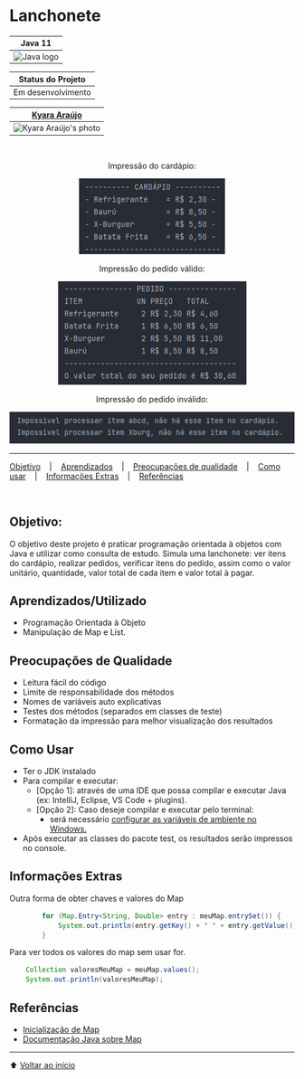 # Lanchonete

<div align="center">

 
|                           Java 11                             |
|                            :---:                              |
| <img alt="Java logo" width="40" java="./images/java-logo.png"> |  

| Status do Projeto  | 
|        :---:       | 
| Em desenvolvimento | 

|                    [Kyara Araújo](https://github.com/kyaraaraujo)                     |
|                                     :---:                                             |
| <img java="https://github.com/kyaraaraujo.png" width="80" alt="Kyara Araújo's photo"/> |  

<br>


Impressão do cardápio:

<img src="./images/cardapio.png" alt="screenshot da impressão do cardápio." />

Impressão do pedido válido:

<img src="./images/pedido-valido.png" alt="screenshot da impressão do pedido válido" />

Impressão do pedido inválido:

<img src="./images/pedido-invalido.png" alt="screenshot da impressão do pedido inválido" />

</div>


---

[Objetivo](#objetivo) &nbsp;&nbsp; | &nbsp;&nbsp;
[Aprendizados](#aprendizados) &nbsp;&nbsp; | &nbsp;&nbsp;
[Preocupações de qualidade](#preocupações-de-qualidade) &nbsp;&nbsp; | &nbsp;&nbsp;
[Como usar](#como-usar) &nbsp;&nbsp; | &nbsp;&nbsp;
[Informações Extras](#informacoes-extras) &nbsp;&nbsp; | &nbsp;&nbsp;
[Referências](#referências) &nbsp;&nbsp;

<br>

## Objetivo:
O objetivo deste projeto é praticar programação orientada à objetos com Java e utilizar como consulta de estudo.
Simula uma lanchonete: ver itens do cardápio, realizar pedidos, verificar itens do pedido, assim como o valor unitário, quantidade, valor total de cada item e valor total à pagar.

## Aprendizados/Utilizado
- Programação Orientada à Objeto
- Manipulação de Map e List. 

## Preocupações de Qualidade
- Leitura fácil do código
- Limite de responsabilidade dos métodos
- Nomes de variáveis auto explicativas
- Testes dos métodos (separados em classes de teste)
- Formatação da impressão para melhor visualização dos resultados


## **Como Usar**
- Ter o JDK instalado
- Para compilar e executar:
  - [Opção 1]: através de uma IDE que possa compilar e executar Java (ex: IntelliJ, Eclipse, VS Code + plugins).
  - [Opção 2]: Caso deseje compilar e executar pelo terminal:
    - será necessário [configurar as variáveis de ambiente no Windows.](https://medium.com/@biel_moita/por-que-criar-vari%C3%A1veis-de-ambiente-para-o-java-no-windows-d83c9ec7c39c)
- Após executar as classes do pacote test, os resultados serão impressos no console.


## Informações Extras
Outra forma de obter chaves e valores do Map
```java
        for (Map.Entry<String, Double> entry : meuMap.entrySet()) {
            System.out.println(entry.getKey() + " " + entry.getValue());
        }
```


Para ver todos os valores do map sem usar for.
```java
    Collection valoresMeuMap = meuMap.values();
    System.out.println(valoresMeuMap);
```

## Referências
- [Inicialização de Map](https://qastack.com.br/programming/6802483/how-to-directly-initialize-a-hashmap-in-a-literal-way)
- [Documentação Java sobre Map](https://docs.oracle.com/en/java/javase/11/docs/api/java.base/java/util/Map.html)

---
⬆ [Voltar ao início](#lanchonete)

<br><br>
